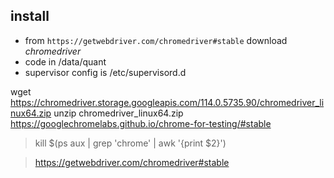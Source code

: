 
## install
* from `https://getwebdriver.com/chromedriver#stable` download *chromedriver*
* code in /data/quant
* supervisor config is /etc/supervisord.d

>>>
wget https://chromedriver.storage.googleapis.com/114.0.5735.90/chromedriver_linux64.zip
unzip chromedriver_linux64.zip
https://googlechromelabs.github.io/chrome-for-testing/#stable
>>>

> kill $(ps aux | grep 'chrome' | awk '{print $2}')

> https://getwebdriver.com/chromedriver#stable